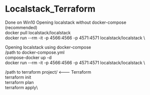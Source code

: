 # Localstack_Terraform
Done on Win10
Opening localstack without docker-compose (recommended) \
docker pull localstack/localstack \
docker run --rm -it -p 4566:4566 -p 4571:4571 localstack/localstack \

Opening localstack using docker-compose \
/path to docker-compose.yml \
compose-docker up -d \
docker run --rm -it -p 4566:4566 -p 4571:4571 localstack/localstack \

/path to terraform project/ <--- Terraform\
terraform init\
terraform plan\
terraform apply\
